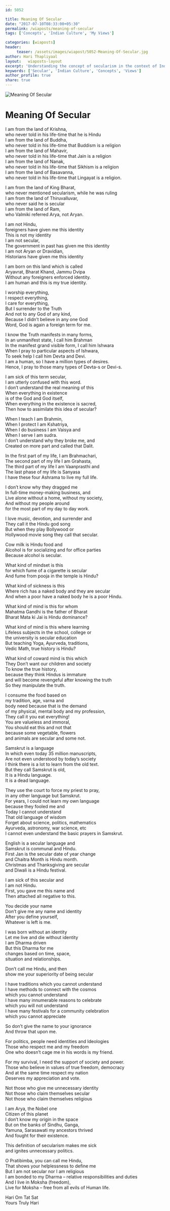```yaml
--- 
id: 5052

title: Meaning Of Secular
date: "2017-07-10T08:33:00+05:30"
permalink: /wiaposts/meaning-of-secular
tags: ['Concepts', 'Indian Culture', 'My Views']    

categories: [wiaposts] 
header:
     teaser: /assets/images/wiapost/5052-Meaning-Of-Secular.jpg
author: Hari Thapliyaal 
layout:   wiaposts-layout
excerpt: 'Understanding the concept of secularism in the context of Indian culture.' 
keywords: ['Secular', 'Indian Culture', 'Concepts', 'Views']
author_profile: true 
share: true 
---
```


![Meaning Of Secular](/assets/images/wiapost/5052-Meaning-Of-Secular.jpg)     
   
# Meaning Of Secular   
    
I am from the land of Krishna,     
who never told in his life-time that he is Hindu     
I am from the land of Buddha,     
who never told in his life-time that Buddism is a religion     
I am from the land of Mahavir,     
who never told in his life-time that Jain is a religion     
I am from the land of Nanak,     
who never told in his life-time that Sikhism is a religion     
I am from the land of Basavanna,     
who never told in his life-time that Lingayat is a religion.    
    
I am from the land of King Bharat,     
who never mentioned secularism, while he was ruling     
I am from the land of Thiruvalluvar,     
who never said he is secular     
I am from the land of Ram,     
who Valmiki referred Arya, not Aryan.    
    
I am not Hindu,     
foreigners have given me this identity     
This is not my identity     
I am not secular,     
The government in past has given me this identity     
I am not Aryan or Dravidian,     
Historians have given me this identity    
    
I am born on this land which is called     
Aryavrat, Bharat Khand, Jammu Dvipa     
Without any foreigners enforced identity.     
I am human and this is my true identity.    
    
I worship everything,     
I respect everything,     
I care for everything,     
But I surrender to the Truth     
And not to any God of any kind,     
Because I didn’t believe in any one God     
Word, God is again a foreign term for me.    
    
I know the Truth manifests in many forms,     
In an unmanifest state, I call him Brahman     
In the manifest grand visible form, I call him Ishwara     
When I pray to particular aspects of Ishwara,     
To seek help I call him Devta and Devi.     
I am a human, so I have a million types of desires.     
Hence, I pray to those many types of Devta-s or Devi-s.    
    
I am sick of this term secular,     
I am utterly confused with this word.     
I don’t understand the real meaning of this     
When everything in existence     
is of the God and God itself,     
When everything in the existence is sacred,     
Then how to assimilate this idea of secular?    
    
When I teach I am Brahmin,     
When I protect I am Kshatriya,     
When I do business I am Vaisya and     
When I serve I am sudra.     
I don’t understand why they broke me, and     
Created on more part and called that Dalit.    
    
In the first part of my life, I am Brahmachari,     
The second part of my life I am Grahasta,     
The third part of my life I am Vaanprasthi and     
The last phase of my life is Sanyasa     
I have these four Ashrama to live my full life.    
    
I don’t know why they dragged me     
In full-time money-making business, and     
Live alone without a home, without my society,     
And without my people around     
for the most part of my day to day work.    
    
I love music, devotion, and surrender and     
They call it the Hindu god song     
But when they play Bollywood or     
Hollywood movie song they call that secular.    
    
Cow milk is Hindu food and     
Alcohol is for socializing and for office parties     
Because alcohol is secular.    
    
What kind of mindset is this     
for which fume of a cigarette is secular     
And fume from pooja in the temple is Hindu?    
    
What kind of sickness is this     
Where rich has a naked body and they are secular     
And when a poor have a naked body he is a poor Hindu.    
    
What kind of mind is this for whom     
Mahatma Gandhi is the father of Bharat     
Bharat Mata ki Jai is Hindu dominance?    
    
What kind of mind is this where learning     
Lifeless subjects in the school, college or     
the university is secular education     
But teaching Yoga, Ayurveda, traditions,     
Vedic Math, true history is Hindu?    
    
What kind of coward mind is this which     
They Don’t want our children and society     
To know the true history,     
because they think Hindus is immature     
and will become revengeful after knowing the truth     
So they manipulate the truth.    
    
I consume the food based on     
my tradition, age, varna and     
body need because that is the demand     
of my physical, mental body and my profession,     
They call it you eat everything!     
You are valueless and immoral,     
You should eat this and not that     
because some vegetable, flowers     
and animals are secular and some not.    
    
Samskrut is a language     
In which even today 35 million manuscripts,     
Are not even understood by today’s society     
I think there is a lot to learn from the old text.     
But they call Samskrut is old,     
It is a Hindu language.     
It is a dead language.    
    
They use the court to force my priest to pray,     
in any other language but Samskrut.     
For years, I could not learn my own language     
because they fooled me and     
Today I cannot understand     
That old language of wisdom     
Forget about science, politics, mathematics     
Ayurveda, astronomy, war science, etc     
I cannot even understand the basic prayers in Samskrut.    
    
English is a secular language and     
Samskrut is communal and Hindu.     
First Jan is the secular date of year change     
and Chaitra Month is Hindu month.     
Christmas and Thanksgiving are secular     
and Diwali is a Hindu festival.    
    
I am sick of this secular and     
I am not Hindu.     
First, you gave me this name and     
Then attached all negative to this.    
    
You decide your name     
Don’t give me any name and identity     
After you define yourself,     
Whatever is left is me.    
    
I was born without an identity     
Let me live and die without identity     
I am Dharma driven     
But this Dharma for me     
changes based on time, space,     
situation and relationships.    
    
Don’t call me Hindu, and then     
show me your superiority of being secular    
    
I have traditions which you cannot understand     
I have methods to connect with the cosmos     
which you cannot understand     
I have many innumerable reasons to celebrate     
which you will not understand     
I have many festivals for a community celebration     
which you cannot appreciate    
    
So don’t give the name to your ignorance     
And throw that upon me.    
    
For politics, people need identities and Ideologies     
Those who respect me and my freedom     
One who doesn’t cage me in his words is my friend.    
    
For my survival, I need the support of society and power.     
Those who believe in values of true freedom, democracy     
And at the same time respect my nation     
Deserves my appreciation and vote.    
    
Not those who give me unnecessary identity     
Not those who claim themselves secular     
Not those who claim themselves religious    
    
I am Arya, the Nobel one     
Citizen of this planet     
I don’t know my origin in the space     
But on the banks of Sindhu, Ganga,     
Yamuna, Sarasawati my ancestors thrived     
And fought for their existence.    
    
This definition of secularism makes me sick     
and ignites unnecessary politics.    
    
O Pratibimba, you can call me Hindu,     
That shows your helplessness to define me     
But I am not secular nor I am religious     
I am bonded to my Dharma – relative responsibilities and duties     
And I live in Moksha (freedom),     
Live for Moksha – free from all evils of Human life.    
    
Hari Om Tat Sat     
Yours Truly Hari    
